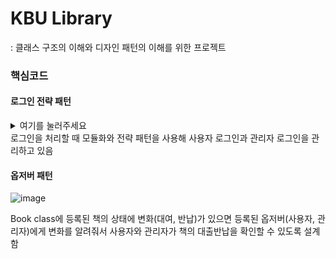 # KBU Library
: 클래스 구조의 이해와 디자인 패턴의 이해를 위한 프로젝트

### 핵심코드

#### 로그인 전략 패턴
<details>
<summary>여기를 눌러주세요</summary>
<div markdown="1">       
public class LoginMethod {
    private LoginStrategy strategy;

    public void setStrategy(LoginStrategy strategy){
        this.strategy = strategy;
    }

    public boolean dologin() throws FileNotFoundException {
        return strategy.login();
    }
}
</div>
</details>
로그인을 처리할 때 모듈화와 전략 패턴을 사용해 사용자 로그인과 관리자 로그인을 관리하고 있음



#### 옵저버 패턴
![image](https://github.com/akftod4007/library/assets/113909192/cfb6aacb-d338-459d-9fc0-6f22bf45152e)

Book class에 등록된 책의 상태에 변화(대여, 반납)가 있으면 등록된 옵저버(사용자, 관리자)에게 변화를 알려줘서 사용자와 관리자가 책의 대출반납을 확인할 수 있도록 설계함
